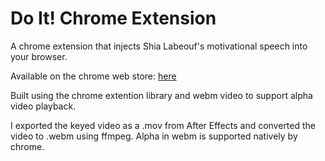 # Do It! Chrome Extension

A chrome extension that injects Shia Labeouf's motivational speech into your browser.

Available on the chrome web store: [here](https://chrome.google.com/webstore/detail/do-it/eppncnmppghbndacgkideegigaminkfg?hl=en-US&gl=US&authuser=1)

Built using the chrome extention library and webm video to support alpha video playback. 

I exported the keyed video as a .mov from After Effects and converted the video to .webm using ffmpeg. Alpha in webm is supported natively by chrome. 
